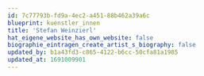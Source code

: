 ```yaml
---
id: 7c77793b-fd9a-4ec2-a451-88b462a39a6c
blueprint: kuenstler_innen
title: 'Stefan Weinzierl'
hat_eigene_website_has_own_website: false
biographie_eintragen_create_artist_s_biography: false
updated_by: b1a43fd3-c865-4122-b6cc-50cfa81a1985
updated_at: 1691009901
---
```


